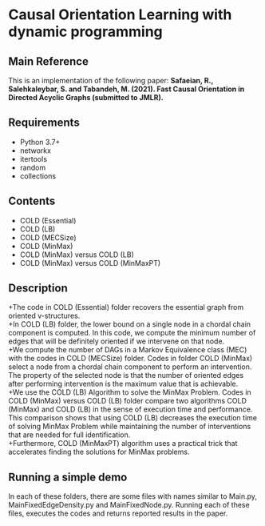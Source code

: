 # Causal Orientation Learning with dynamic programming

## Main Reference
This is an implementation of the following paper:
**Safaeian, R., Salehkaleybar, S. and Tabandeh, M. (2021). Fast Causal Orientation in Directed Acyclic Graphs (submitted to JMLR).**

## Requirements
+ Python 3.7+
+ networkx
+ itertools
+ random
+ collections


## Contents
+ COLD (Essential)  
+ COLD (LB)  
+ COLD (MECSize)  
+ COLD (MinMax)  
+ COLD (MinMax) versus COLD (LB)  
+ COLD (MinMax) versus COLD (MinMaxPT)  


## Description
+The code in COLD (Essential) folder recovers the essential graph from oriented v-structures.  
+In COLD (LB) folder, the lower bound on a single node in a chordal chain component is computed. In this code, we compute the minimum number of edges that will be definitely oriented if we intervene on that node.  
+We compute the number of DAGs in a Markov Equivalence class (MEC) with the codes in COLD (MECSize) folder. Codes in folder COLD (MinMax) select a node from a chordal chain component to perform an intervention. The property of the selected node is that the number of oriented edges after performing intervention is the maximum value that is achievable.  
+We use the COLD (LB) Algorithm to solve the MinMax Problem. Codes in COLD (MinMax) versus COLD (LB) folder compare two algorithms COLD (MinMax) and COLD (LB) in the sense of execution time and performance. This comparison shows that using COLD (LB) decreases the execution time of solving MinMax Problem while maintaining the number of interventions that are needed for full identification.  
+Furthermore, COLD (MinMaxPT) algorithm uses a practical trick that accelerates finding the solutions for MinMax problems. 
 


## Running a simple demo
In each of these folders, there are some files with names similar to Main.py, MainFixedEdgeDensity.py and MainFixedNode.py. Running each of these files, executes the codes and returns reported results in the paper. 
